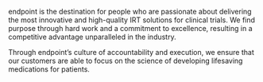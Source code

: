 endpoint is the destination for people who are passionate about delivering the most innovative and high-quality IRT solutions for clinical trials. We find purpose through hard work and a commitment to excellence, resulting in a competitive advantage unparalleled in the industry.

Through endpoint’s culture of accountability and execution, we ensure that our customers are able to focus on the science of developing lifesaving medications for patients.
